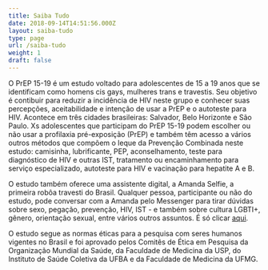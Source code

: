 ```yaml
---
title: Saiba Tudo
date: 2018-09-14T14:51:56.000Z
layout: saiba-tudo
type: page
url: /saiba-tudo
weight: 1
draft: false
---
```

O PrEP 15-19 é um estudo voltado para adolescentes de 15 a 19 anos que se identificam como homens cis gays, mulheres trans e travestis. Seu objetivo é contibuir para reduzir a incidência de HIV neste grupo e conhecer suas percepções, aceitabilidade e intenção de usar a PrEP e o autoteste para HIV. Acontece em três cidades brasileiras: Salvador, Belo Horizonte e São Paulo. Xs adolescentes que participam do PrEP 15-19 podem escolher ou não usar a profilaxia pré-exposição (PrEP) e também têm acesso a vários outros métodos que compõem o leque da Prevenção Combinada neste estudo: camisinha, lubrificante, PEP, aconselhamento, teste para diagnóstico de HIV e outras IST, tratamento ou encaminhamento para serviço especializado, autoteste para HIV e vacinação para hepatite A e B.

O estudo também oferece uma assistente digital, a Amanda Selfie, a primeira robôa travesti do Brasil. Qualquer pessoa, participante ou não do estudo, pode conversar com a Amanda pelo Messenger para tirar dúvidas sobre sexo, pegação, prevenção, HIV, IST - e também sobre cultura LGBTI+, gênero, orientação sexual, entre vários outros assuntos. É só clicar [aqui](https://www.facebook.com/amandaselfie.bot/).

O estudo segue as normas éticas para a pesquisa com seres humanos vigentes no Brasil e foi aprovado pelos Comitês de Ética em Pesquisa da Organização Mundial da Saúde, da Faculdade de Medicina da USP, do Instituto de Saúde Coletiva da UFBA e da Faculdade de Medicina da UFMG.
